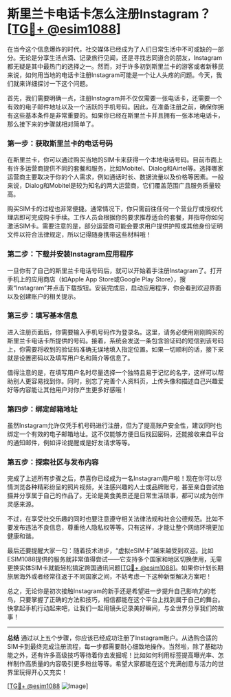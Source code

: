# 斯里兰卡电话卡怎么注册Instagram？[[TG💪+ @esim1088](https://t.me/s/esim1088)]

在当今这个信息爆炸的时代，社交媒体已经成为了人们日常生活中不可或缺的一部分。无论是分享生活点滴、记录旅行见闻，还是寻找志同道合的朋友，Instagram都无疑是其中最热门的选择之一。然而，对于许多初到斯里兰卡的游客或者新移民来说，如何用当地的电话卡注册Instagram可能是一个让人头疼的问题。今天，我们就来详细探讨一下这个问题。

首先，我们需要明确一点，注册Instagram并不仅仅需要一张电话卡，还需要一个有效的电子邮件地址以及一个活跃的手机号码。因此，在准备注册之前，确保你拥有这些基本条件是非常重要的。如果你已经在斯里兰卡并且拥有一张本地电话卡，那么接下来的步骤就相对简单了。

### 第一步：获取斯里兰卡的电话号码

在斯里兰卡，你可以通过购买当地的SIM卡来获得一个本地电话号码。目前市面上有许多运营商提供不同的套餐和服务，比如Mobitel、Dialog和Airtel等。选择哪家运营商主要取决于你的个人需求，例如通话时长、数据流量以及价格等因素。一般来说，Dialog和Mobitel是较为知名的两大运营商，它们覆盖范围广且服务质量较高。

购买SIM卡的过程也非常便捷。通常情况下，你只需前往任何一个营业厅或授权代理店即可完成购卡手续。工作人员会根据你的要求推荐适合的套餐，并指导你如何激活SIM卡。需要注意的是，部分运营商可能会要求用户提供护照或其他身份证明文件以符合法律规定，所以记得随身携带这些材料哦！

### 第二步：下载并安装Instagram应用程序

一旦你有了自己的斯里兰卡电话号码后，就可以开始着手注册Instagram了。打开手机上的应用商店（如Apple App Store或Google Play Store），搜索“Instagram”并点击下载按钮。安装完成后，启动应用程序，你会看到欢迎界面以及创建账户的相关提示。

### 第三步：填写基本信息

进入注册页面后，你需要输入手机号码作为登录名。这里，请务必使用刚刚购买的斯里兰卡电话卡所提供的号码。接着，系统会发送一条包含验证码的短信到该号码上，你需要将收到的验证码准确无误地填入指定位置。如果一切顺利的话，接下来就是设置密码以及填写用户名和简介等信息了。

值得注意的是，在填写用户名时尽量选择一个独特且易于记忆的名字，这样可以帮助别人更容易找到你。同时，别忘了完善个人资料页，上传头像和描述自己兴趣爱好等内容能让其他用户对你产生更多好感哦！

### 第四步：绑定邮箱地址

虽然Instagram允许仅凭手机号码进行注册，但为了提高账户安全性，建议同时也绑定一个有效的电子邮箱地址。这不仅能够方便日后找回密码，还能接收来自平台的通知邮件，例如评论提醒或是好友请求等等。

### 第五步：探索社区与发布内容

完成了上述所有步骤之后，恭喜你已经成为一名Instagram用户啦！现在你可以尽情浏览各种精彩纷呈的照片视频，关注感兴趣的人士或品牌账号，甚至亲自尝试拍摄并分享属于自己的作品了。无论是美食美景还是日常生活琐事，都可以成为创作灵感来源。

不过，在享受社交乐趣的同时也要注意遵守相关法律法规和社会公德规范。比如不要发布违法不良信息，尊重他人隐私权等等。只有这样，才能让整个网络环境更加健康和谐。

最后还要提醒大家一句：随着技术进步，“虚拟eSIM卡”越来越受到欢迎。比如ESIM1088提供的服务就非常值得尝试——它支持多个国家和地区切换使用，无需更换实体SIM卡就能轻松搞定跨国通讯问题[[TG💪+ @esim1088](https://t.me/s/esim1088)]。如果你计划长期旅居海外或者经常往返于不同国家之间，不妨考虑一下这种新型解决方案吧！

总之，无论你是初次接触Instagram的新手还是希望进一步提升自己影响力的老鸟，只要掌握了正确的方法和技巧，相信都能在这个平台上找到属于自己的舞台。快拿起手机行动起来吧，让我们一起用镜头记录美好瞬间，与全世界分享我们的故事！

---

**总结**
通过以上五个步骤，你应该已经成功注册了Instagram账户。从选购合适的SIM卡到最终完成注册流程，每一步都需要耐心细致地操作。当然啦，除了基础功能之外，还有许多高级技巧等待着你去发掘呢！比如如何利用标签提高曝光率、怎样制作高质量的内容吸引更多粉丝等等。希望大家都能在这个充满创意与活力的世界里玩得开心又充实！

[[TG💪+ @esim1088](https://t.me/s/esim1088) ![Image](https://i.postimg.cc/4NQfJmqS/Snipaste-2025-05-13-00-14-12.png)]